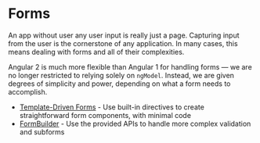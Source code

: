 # Forms
An app without user any user input is really just a page. Capturing input from the user is the cornerstone of any application. In many cases, this means dealing with forms and all of their complexities.

Angular 2 is much more flexible than Angular 1 for handling forms — we are no longer restricted to relying solely on `ngModel`. Instead, we are given degrees of simplicity and power, depending on what a form needs to accomplish.

- [Template-Driven Forms](template-driven/template-driven_forms.md) - Use built-in directives to create straightforward form components, with minimal code
- [FormBuilder](form-builder/form-builder.md) - Use the provided APIs to handle more complex validation and subforms
